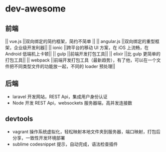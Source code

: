 # dev-awesome

## 前端


||  vue.js      ||双向绑定的简约框架，简约不简单 ||
||  angular.js  ||双向绑定的重型框架，企业级开发利器||
|| ionic        ||跨平台的移动 UI 方案，在 iOS 上流畅，在 Android 低端机上卡顿||
||  gulp        ||前端开发打包工具||
||  elixir      ||比 gulp 更简单的打包工具||
||  webpack     ||前端开发打包工具（最新趋势），有了他，可以在一个文件把不同类型文件的功能放一起，不同的 loader 预处理||


## 后端

-  laravel       开发网站，REST Api，集成用户身份认证
-  Node          开发 REST Api，websockets 服务器端，高并发连接数



## devtools

-  vagrant      操作系统虚拟化，轻松映射本地文件夹到服务器，端口映射，打包后分享，一致性开发环境部署
-  sublime      codesnippet 提示，自动完成，语法检查插件
